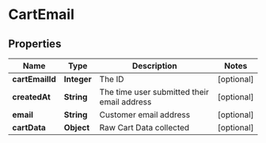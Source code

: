 # CartEmail

## Properties
Name | Type | Description | Notes
------------ | ------------- | ------------- | -------------
**cartEmailId** | **Integer** | The ID |  [optional]
**createdAt** | **String** | The time user submitted their email address |  [optional]
**email** | **String** | Customer email address |  [optional]
**cartData** | **Object** | Raw Cart Data collected |  [optional]
